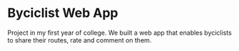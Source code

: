 # Byciclist Web App

Project in my first year of college. We built a web app that enables byciclists to share their routes, rate and comment on them.
